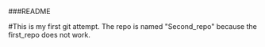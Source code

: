 ###README

#This is my first git attempt.
The repo is named "Second_repo" because the first_repo does not work.